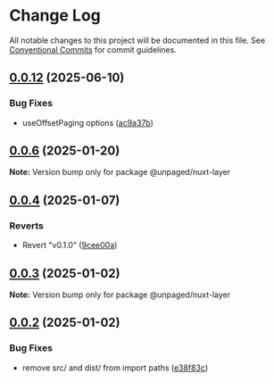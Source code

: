 # Change Log

All notable changes to this project will be documented in this file.
See [Conventional Commits](https://conventionalcommits.org) for commit guidelines.

## [0.0.12](https://github.com/Myshkouski/unpaged/compare/v0.0.11...v0.0.12) (2025-06-10)


### Bug Fixes

* useOffsetPaging options ([ac9a37b](https://github.com/Myshkouski/unpaged/commit/ac9a37b21788bd1ffd7f10feee5d8bd79daeda73))





## [0.0.6](https://github.com/Myshkouski/unpaged/compare/v0.0.5...v0.0.6) (2025-01-20)

**Note:** Version bump only for package @unpaged/nuxt-layer





## [0.0.4](https://github.com/Myshkouski/unpaged/compare/v0.1.0...v0.0.4) (2025-01-07)


### Reverts

* Revert "v0.1.0" ([9cee00a](https://github.com/Myshkouski/unpaged/commit/9cee00ae90086e8be7b353d85e55cfdd91bdb706))





## [0.0.3](https://github.com/Myshkouski/unpaged/compare/v0.0.2...v0.0.3) (2025-01-02)

**Note:** Version bump only for package @unpaged/nuxt-layer





## [0.0.2](https://github.com/Myshkouski/unpaged/compare/v0.0.1...v0.0.2) (2025-01-02)


### Bug Fixes

* remove src/ and dist/ from import paths ([e38f83c](https://github.com/Myshkouski/unpaged/commit/e38f83c5d01ce776b17c9ff48570e2b436f486d7))
